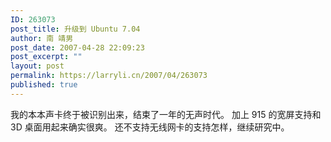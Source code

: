 ```yaml
---
ID: 263073
post_title: 升级到 Ubuntu 7.04
author: 南 靖男
post_date: 2007-04-28 22:09:23
post_excerpt: ""
layout: post
permalink: https://larryli.cn/2007/04/263073
published: true
---
```

我的本本声卡终于被识别出来，结束了一年的无声时代。
加上 915 的宽屏支持和 3D 桌面用起来确实很爽。
还不支持无线网卡的支持怎样，继续研究中。